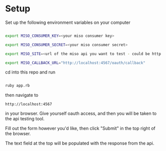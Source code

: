 Setup
========================

Set up the following environment variables on your computer

```bash

export MISO_CONSUMER_KEY=<your miso consumer key>

export MISO_CONSUMER_SECRET=<your miso consumer secret>

export MISO_SITE=<url of the miso api you want to test - could be http://localhost:3000 or http://tl.gomiso.com or whatever else>

export MISO_CALLBACK_URL="http://localhost:4567/oauth/callback"

```

cd into this repo and run

```bash

ruby app.rb

```

then navigate to

    http://localhost:4567

in your browser.  Give yourself oauth access, and then you will be taken to the api testing tool.

Fill out the form however you'd like, then click "Submit" in the top right of the browser.

The text field at the top will be populated with the response from the api.

